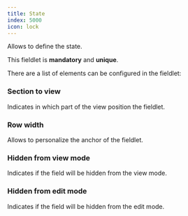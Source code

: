 ```yaml
---
title: State
index: 5000
icon: lock
---
```


Allows to define the state.

This fieldlet is **mandatory** and **unique**.

There are a list of elements can be configured in the fieldlet:


### Section to view

Indicates in which part of the view position the fieldlet.

### Row width

Allows to personalize the anchor of the fieldlet.

### Hidden from view mode

Indicates if the field will be hidden from the view mode.


### Hidden from edit mode

Indicates if the field will be hidden from the edit mode.